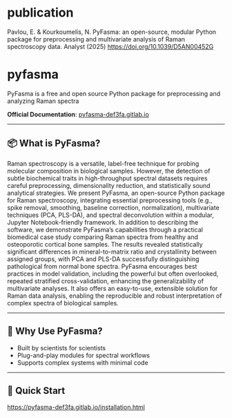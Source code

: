 # publication
Pavlou, E. & Kourkoumelis, N. PyFasma: an open-source, modular Python package for preprocessing and multivariate analysis of Raman spectroscopy data. Analyst (2025)
https://doi.org/10.1039/D5AN00452G 


# pyfasma
PyFasma is a free and open source Python package for preprocessing and analyzing Raman spectra


**Official Documentation**: [pyfasma-def3fa.gitlab.io](https://pyfasma-def3fa.gitlab.io/index.html)

---

## 📦 What is PyFasma?

Raman spectroscopy is a versatile, label-free technique for probing molecular composition in biological
samples. However, the detection of subtle biochemical traits in high-throughput spectral datasets
requires careful preprocessing, dimensionality reduction, and statistically sound analytical strategies. We
present PyFasma, an open-source Python package for Raman spectroscopy, integrating essential preprocessing tools (e.g., spike removal, smoothing, baseline correction, normalization), multivariate techniques
(PCA, PLS-DA), and spectral deconvolution within a modular, Jupyter Notebook-friendly framework. In
addition to describing the software, we demonstrate PyFasma’s capabilities through a practical biomedical
case study comparing Raman spectra from healthy and osteoporotic cortical bone samples. The results
revealed statistically significant differences in mineral-to-matrix ratio and crystallinity between assigned
groups, with PCA and PLS-DA successfully distinguishing pathological from normal bone spectra.
PyFasma encourages best practices in model validation, including the powerful but often overlooked,
repeated stratified cross-validation, enhancing the generalizability of multivariate analyses. It also offers an
easy-to-use, extensible solution for Raman data analysis, enabling the reproducible and robust interpretation of complex spectra of biological samples.

---

## 🧠 Why Use PyFasma?

- Built by scientists for scientists
- Plug-and-play modules for spectral workflows
- Supports complex systems with minimal code

---

## 🚀 Quick Start

https://pyfasma-def3fa.gitlab.io/installation.html
